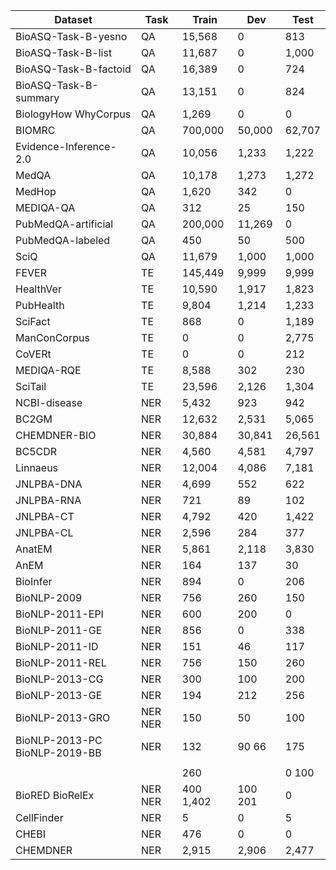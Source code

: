 | Dataset | Task | Train | Dev | Test |
| --- | --- | --- | --- | --- |
| BioASQ-Task-B-yesno | QA | 15,568 | 0 | 813 |
| BioASQ-Task-B-list | QA | 11,687 | 0 | 1,000 |
| BioASQ-Task-B-factoid | QA | 16,389 | 0 | 724 |
| BioASQ-Task-B-summary | QA | 13,151 | 0 | 824 |
| BiologyHow WhyCorpus | QA | 1,269 | 0 | 0 |
| BIOMRC | QA | 700,000 | 50,000 | 62,707 |
| Evidence-Inference-2.0 | QA | 10,056 | 1,233 | 1,222 |
| MedQA | QA | 10,178 | 1,273 | 1,272 |
| MedHop | QA | 1,620 | 342 | 0 |
| MEDIQA-QA | QA | 312 | 25 | 150 |
| PubMedQA-artificial | QA | 200,000 | 11,269 | 0 |
| PubMedQA-labeled | QA | 450 | 50 | 500 |
| SciQ | QA | 11,679 | 1,000 | 1,000 |
| FEVER | TE | 145,449 | 9,999 | 9,999 |
| HealthVer | TE | 10,590 | 1,917 | 1,823 |
| PubHealth | TE | 9,804 | 1,214 | 1,233 |
| SciFact | TE | 868 | 0 | 1,189 |
| ManConCorpus | TE | 0 | 0 | 2,775 |
| CoVERt | TE | 0 | 0 | 212 |
| MEDIQA-RQE | TE | 8,588 | 302 | 230 |
| SciTail | TE | 23,596 | 2,126 | 1,304 |
| NCBI-disease | NER | 5,432 | 923 | 942 |
| BC2GM | NER | 12,632 | 2,531 | 5,065 |
| CHEMDNER-BIO | NER | 30,884 | 30,841 | 26,561 |
| BC5CDR | NER | 4,560 | 4,581 | 4,797 |
| Linnaeus | NER | 12,004 | 4,086 | 7,181 |
| JNLPBA-DNA | NER | 4,699 | 552 | 622 |
| JNLPBA-RNA | NER | 721 | 89 | 102 |
| JNLPBA-CT | NER | 4,792 | 420 | 1,422 |
| JNLPBA-CL | NER | 2,596 | 284 | 377 |
| AnatEM | NER | 5,861 | 2,118 | 3,830 |
| AnEM | NER | 164 | 137 | 30 |
| BioInfer | NER | 894 | 0 | 206 |
| BioNLP-2009 | NER | 756 | 260 | 150 |
| BioNLP-2011-EPI | NER | 600 | 200 | 0 |
| BioNLP-2011-GE | NER | 856 | 0 | 338 |
| BioNLP-2011-ID | NER | 151 | 46 | 117 |
| BioNLP-2011-REL | NER | 756 | 150 | 260 |
| BioNLP-2013-CG | NER | 300 | 100 | 200 |
| BioNLP-2013-GE | NER | 194 | 212 | 256 |
| BioNLP-2013-GRO | NER NER | 150 | 50 | 100 |
| BioNLP-2013-PC BioNLP-2019-BB | NER | 132 | 90 66 | 175 |
|  |  |  |  |  |
|  |  | 260 |  | 0 100 |
| BioRED BioRelEx | NER NER | 400 1,402 | 100 201 | 0 |
| CellFinder | NER | 5 | 0 | 5 |
| CHEBI | NER | 476 | 0 | 0 |
| CHEMDNER | NER | 2,915 | 2,906 | 2,477 |
